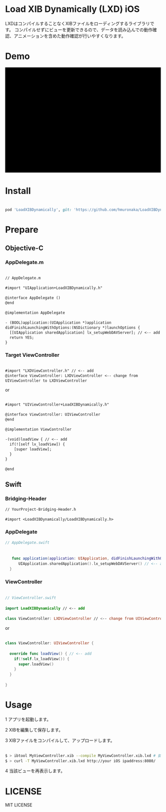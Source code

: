 # Load XIB Dynamically (LXD) iOS

LXDはコンパイルすることなくXIBファイルをローディングするライブラリです。
コンパイルせずにビューを更新できるので、データを読み込んでの動作確認、アニメーションを含めた動作確認が行いやすくなります。

# Demo

![demo.gif](Document/demo.gif)

# Install

```ruby

pod 'LoadXIBDynamically', git: 'https://github.com/hmuronaka/LoadXIBDynamically.git'

```

# Prepare

## Objective-C

### AppDelegate.m

```obj-c

// AppDelegate.m

#import "UIApplication+LoadXIBDynamically.h"

@interface AppDelegate ()
@end

@implementation AppDelegate

- (BOOL)application:(UIApplication *)application didFinishLaunchingWithOptions:(NSDictionary *)launchOptions {
  [[UIApplication sharedApplication] lx_setupWebDAVServer]; // <-- add
  return YES;
}
```

### Target ViewController

```obj-c

#import "LXDViewController.h" // <-- add
@interface ViewController: LXDViewController <-- change from UIViewController to LXDViewController

```

or

```obj-c

#import "UIViewController+LoadXIBDynamically.h"

@interface ViewController: UIViewController
@end

@implementation ViewController

-(void)loadView { // <-- add
  if(![self lx_loadView]) {
    [super loadView];
  }
}

@end

```

## Swift

### Bridging-Header

```obj-c
// YourProject-Bridging-Header.h

#import <LoadXIBDynamically/LoadXIBDynamically.h>

```

### AppDelegate

```swift
// AppDelegate.swift

   
   func application(application: UIApplication, didFinishLaunchingWithOptions launchOptions: [NSObject: AnyObject]?) -> Bool {
      UIApplication.sharedApplication().lx_setupWebDAVServer() // <-- add
  }
```

### ViewController

```swift

// ViewController.swift

import LoadXIBDynamically // <-- add

class ViewController: LXDViewController // <-- change from UIViewController to LXDViewController
```

or

```swift

class ViewController: UIViewController {

  override func loadView() { // <-- add
    if(!self.lx_loadView()) {
      super.loadView()
    }
  }
  
}

```

# Usage

1 アプリを起動します。

2 XIBを編集して保存します。

3 XIBファイルをコンパイルして、アップロードします。


```bash

$ > ibtool MyViewController.xib --compile MyViewController.xib.lxd # 拡張子は.xib.lxdの必要があります。
$ > curl -T MyViewController.xib.lxd http://your iOS ipaddress:8080/

```

4 当該ビューを再表示します。

# LICENSE

MIT LICENSE
